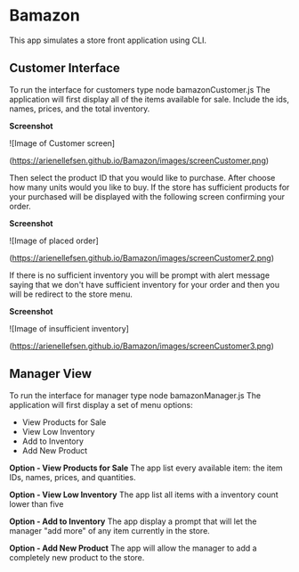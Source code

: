 # Bamazon
This app simulates a store front application using CLI.

## Customer Interface
To run the interface for customers type node bamazonCustomer.js
The application will first display all of the items available for sale. Include the ids, names, prices, and the total inventory.

**Screenshot**

![Image of Customer screen]

(https://arienellefsen.github.io/Bamazon/images/screenCustomer.png)

Then select the product ID that you would like to purchase.
After choose how many units would you like to buy.
If the store has sufficient products for your purchased will be displayed with the following screen confirming your order.

**Screenshot**

![Image of placed order]

(https://arienellefsen.github.io/Bamazon/images/screenCustomer2.png)


If there is no sufficient inventory you will be prompt with alert message saying that we don't have sufficient inventory for your order and then you will be redirect to the store menu.

**Screenshot**

![Image of insufficient inventory]

(https://arienellefsen.github.io/Bamazon/images/screenCustomer3.png)


## Manager View
To run the interface for manager type node bamazonManager.js
The application will first display a set of menu options:

* View Products for Sale
* View Low Inventory
* Add to Inventory
* Add New Product

**Option - View Products for Sale**
The app list every available item: the item IDs, names, prices, and quantities.

**Option - View Low Inventory**
The app list all items with a inventory count lower than five

**Option - Add to Inventory**
The app display a prompt that will let the manager "add more" of any item currently in the store.

**Option - Add New Product**
The app will allow the manager to add a completely new product to the store.
